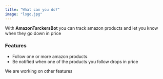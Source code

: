 ```yaml
---
title: "What can you do?"
image: "logo.jpg"
---
```




With  **AmazonTarckersBot** you can track amazon products and let you know when they go down in price

### Features

* Follow one or more amazon products
* Be notified when one of the products you follow drops in price

We are working on other features
